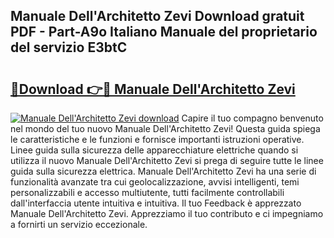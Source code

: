 ## Manuale Dell'Architetto Zevi Download gratuit PDF - Part-A9o Italiano Manuale del proprietario del servizio E3btC

# <h2><a href="http://dfcizx.blite.top/?on=Manuale+Dell%27Architetto+Zevi">🔗Download 👉🔴 Manuale Dell'Architetto Zevi</a></h2>

[![Manuale Dell'Architetto Zevi download](https://i.imgur.com/lujVjoI.png)](http://dfcizx.blite.top/?on=Manuale+Dell%27Architetto+Zevi)
Capire il tuo compagno benvenuto nel mondo del tuo nuovo Manuale Dell'Architetto Zevi! Questa guida spiega le caratteristiche e le funzioni e fornisce importanti istruzioni operative. Linee guida sulla sicurezza delle apparecchiature elettriche quando si utilizza il nuovo Manuale Dell'Architetto Zevi si prega di seguire tutte le linee guida sulla sicurezza elettrica. Manuale Dell'Architetto Zevi ha una serie di funzionalità avanzate tra cui geolocalizzazione, avvisi intelligenti, temi personalizzabili e accesso multiutente, tutti facilmente controllabili dall'interfaccia utente intuitiva e intuitiva. Il tuo Feedback è apprezzato Manuale Dell'Architetto Zevi. Apprezziamo il tuo contributo e ci impegniamo a fornirti un servizio eccezionale.
